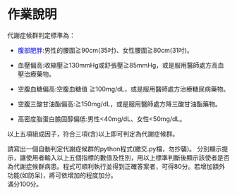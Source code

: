 # 作業說明
代謝症候群判定標準為：

- <font color="#0000dd">腹部肥胖</font>:男性的腰圍≧90cm(35吋)、女性腰圍≧80cm(31吋)。

- 血壓偏高:收縮壓≧130mmHg或舒張壓≧85mmHg，或是服用醫師處方高血壓治療藥物。

- 空腹血糖偏高:空腹血糖值  ≧100mg/dL，或是服用醫師處方治療糖尿病藥物。

- 空腹三酸甘油酯偏高:≧150mg/dL，或是服用醫師處方降三酸甘油酯藥物。

- 高密度脂蛋白膽固醇偏低:男性<40mg/dL、女性<50mg/dL。

以上五項組成因子，符合三項(含)以上即可判定為代謝症候群。

請寫出一個自動判定代謝症候群的python程式(繳交.py檔，勿抄襲)。
分別顯示提示，讓使用者輸入以上五個指標的數值及性別，用以上標準判斷後顯示該使者是否為代謝症候群病患。程式可順利執行並得到正確答案者，可得80分。若增加額外功能(如防呆)，將可依增加的程度加分。  
滿分100分。
